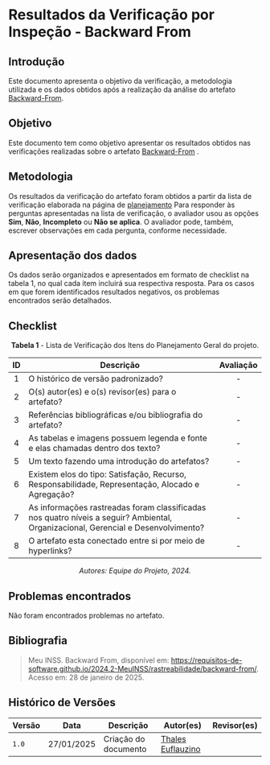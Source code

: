 # Resultados da Verificação por Inspeção - Backward From

## Introdução

Este documento apresenta o objetivo da verificação, a metodologia utilizada e os dados obtidos após a realização da análise do artefato [Backward-From](https://requisitos-de-software.github.io/2024.2-MeuINSS/rastreabilidade/backward-from/).

## Objetivo

Este documento tem como objetivo apresentar os resultados obtidos nas verificações realizadas sobre o artefato [Backward-From](https://requisitos-de-software.github.io/2024.2-MeuINSS/rastreabilidade/backward-from/) .

## Metodologia

Os resultados da verificação do artefato foram obtidos a partir da lista de verificação elaborada na página de [planejamento](../entrega6/planej2-e6.md) Para responder às perguntas apresentadas na lista de verificação, o avaliador usou as opções **Sim**, **Não**, **Incompleto** ou **Não se aplica**. O avaliador pode, também, escrever observações em cada pergunta, conforme necessidade.

## Apresentação dos dados

Os dados serão organizados e apresentados em formato de checklist na tabela 1, no qual cada item incluirá sua respectiva resposta. Para os casos em que forem identificados resultados negativos, os problemas encontrados serão detalhados.

## Checklist

<center>

**Tabela 1** - Lista de Verificação dos Itens do Planejamento Geral do projeto.

|        ID        | Descrição                                                                                                           | Avaliação  |
| :--------------: | ------------------------------------------------------------------------------------------------------------------- | :--------: | 
| 1 | O histórico de versão padronizado? | - |
| 2 | O(s) autor(es) e o(s) revisor(es) para o artefato? | - |
| 3 | Referências bibliográficas e/ou bibliografia do artefato? | - |
| 4 | As tabelas e imagens possuem legenda e fonte e elas chamadas dentro dos texto? | - |
| 5 | Um texto fazendo uma introdução do artefatos? | - |
| 6 | Existem elos do tipo: Satisfação, Recurso, Responsabilidade, Representação, Alocado e Agregação? | - |
| 7 | As informações rastreadas foram classificadas nos quatro níveis a seguir? Ambiental, Organizacional, Gerencial e Desenvolvimento? | - |
| 8 | O artefato esta conectado entre si por meio de hyperlinks? | - |

_Autores: Equipe do Projeto, 2024._

</center>

## Problemas encontrados

Não foram encontrados problemas no artefato.

## Bibliografia

> Meu INSS. Backward From, disponível em: https://requisitos-de-software.github.io/2024.2-MeuINSS/rastreabilidade/backward-from/. Acesso em: 28 de janeiro de 2025.

## Histórico de Versões

| Versão  | Data | Descrição | Autor(es) | Revisor(es) |
| -------- | ------ | ------ | ---------- | ---------- |
| `1.0` | 27/01/2025 | Criação do documento  | [Thales Euflauzino](https://github.com/thaleseuflauzino) |  |
